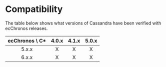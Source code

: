 # Compatibility


The table below shows what versions of Cassandra have been verified with ecChronos releases. 

| ecChronos \ C* | 4.0.x | 4.1.x | 5.0.x |
|:--------------:|:-----:|:-----:|:-----:|
|     5.x.x      |   X   |   X   |   X   |
|     6.x.x      |   X   |   X   |   X   |
